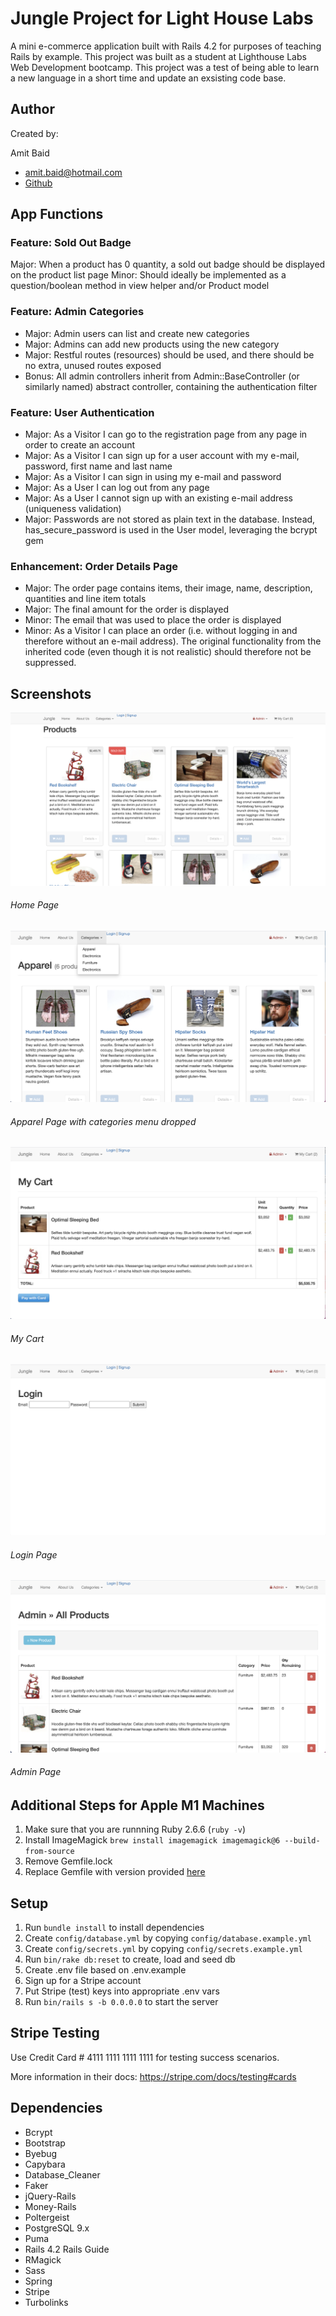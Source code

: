 # Jungle Project for Light House Labs

A mini e-commerce application built with Rails 4.2 for purposes of teaching Rails by example. This project was built as a student at Lighthouse Labs Web Development bootcamp. This project was a test of being able to learn a new language in a short time and update an exsisting code base.

## Author
Created by:

Amit Baid 
- amit.baid@hotmail.com 
- [Github](https://github.com/Abaid77)

## App Functions

### Feature: Sold Out Badge
Major: When a product has 0 quantity, a sold out badge should be displayed on the product list page
Minor: Should ideally be implemented as a question/boolean method in view helper and/or Product model
### Feature: Admin Categories
 - Major: Admin users can list and create new categories
 - Major: Admins can add new products using the new category
 - Major: Restful routes (resources) should be used, and there should be no extra, unused routes exposed
 - Bonus: All admin controllers inherit from Admin::BaseController (or similarly named) abstract controller, containing the authentication filter
### Feature: User Authentication
 - Major: As a Visitor I can go to the registration page from any page in order to create an account
 - Major: As a Visitor I can sign up for a user account with my e-mail, password, first name and last name
 - Major: As a Visitor I can sign in using my e-mail and password
 - Major: As a User I can log out from any page
 - Major: As a User I cannot sign up with an existing e-mail address (uniqueness validation)
 - Major: Passwords are not stored as plain text in the database. Instead, has_secure_password is used in the User model, leveraging the bcrypt gem
### Enhancement: Order Details Page
 - Major: The order page contains items, their image, name, description, quantities and line item totals
 - Major: The final amount for the order is displayed
 - Minor: The email that was used to place the order is displayed
 - Minor: As a Visitor I can place an order (i.e. without logging in and therefore without an e-mail address). The original functionality from the inherited code (even though it is not realistic) should therefore not be suppressed.

## Screenshots

!["Screenshot of home page"](https://github.com/Abaid77/jungle-rails/blob/master/public/images/ss-1.png?raw=true)
###### Home Page

!["Screenshot of apparel page](https://github.com/Abaid77/jungle-rails/blob/master/public/images/ss-2.png?raw=true)
###### Apparel Page with categories menu dropped

!["Screenshot of my cart"](https://github.com/Abaid77/jungle-rails/blob/master/public/images/ss-3.png?raw=true)
###### My Cart

!["Screenshot of login page](https://github.com/Abaid77/jungle-rails/blob/master/public/images/ss-4.png?raw=true)
###### Login Page

!["Screenshot of admin page"](https://github.com/Abaid77/jungle-rails/blob/master/public/images/ss-5.png?raw=true)
###### Admin Page


## Additional Steps for Apple M1 Machines

1. Make sure that you are runnning Ruby 2.6.6 (`ruby -v`)
1. Install ImageMagick `brew install imagemagick imagemagick@6 --build-from-source`
2. Remove Gemfile.lock
3. Replace Gemfile with version provided [here](https://gist.githubusercontent.com/FrancisBourgouin/831795ae12c4704687a0c2496d91a727/raw/ce8e2104f725f43e56650d404169c7b11c33a5c5/Gemfile)

## Setup

1. Run `bundle install` to install dependencies
2. Create `config/database.yml` by copying `config/database.example.yml`
3. Create `config/secrets.yml` by copying `config/secrets.example.yml`
4. Run `bin/rake db:reset` to create, load and seed db
5. Create .env file based on .env.example
6. Sign up for a Stripe account
7. Put Stripe (test) keys into appropriate .env vars
8. Run `bin/rails s -b 0.0.0.0` to start the server

## Stripe Testing

Use Credit Card # 4111 1111 1111 1111 for testing success scenarios.

More information in their docs: <https://stripe.com/docs/testing#cards>

## Dependencies

- Bcrypt
- Bootstrap
- Byebug
- Capybara
- Database_Cleaner
- Faker
- jQuery-Rails
- Money-Rails
- Poltergeist
- PostgreSQL 9.x
- Puma
- Rails 4.2 Rails Guide
- RMagick
- Sass
- Spring
- Stripe
- Turbolinks



